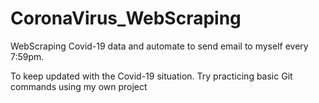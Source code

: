 # CoronaVirus_WebScraping

WebScraping Covid-19 data and automate to send email to myself every 7:59pm.

To keep updated with the Covid-19 situation. Try practicing basic Git commands using my own project
